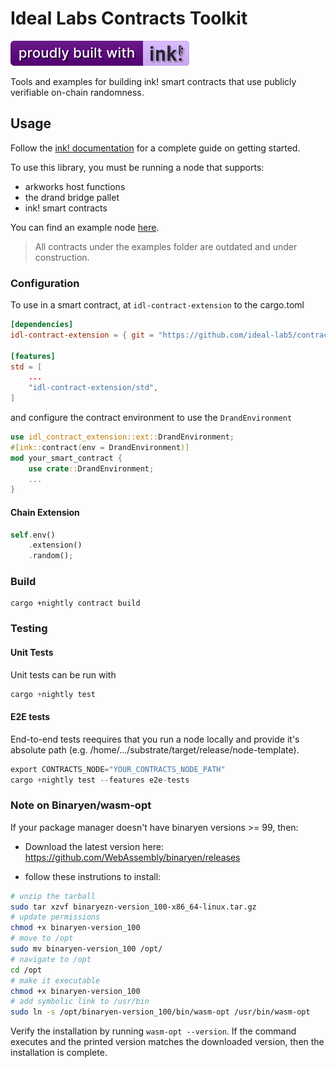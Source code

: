 # Ideal Labs Contracts Toolkit

[![Built with ink!](https://raw.githubusercontent.com/paritytech/ink/master/.images/badge.svg)](https://github.com/paritytech/ink)

Tools and examples for building ink! smart contracts that use publicly verifiable on-chain randomness.

## Usage

Follow the [ink! documentation](https://paritytech.github.io/ink-docs/getting-started/setup) for a complete guide on getting started.

To use this library, you must be running a node that supports:
- arkworks host functions
- the drand bridge pallet
- ink! smart contracts

You can find an example node [here](https://github.com/ideal-lab5/pallet-drand/tree/main/substrate-node-template).

> All contracts under the examples folder are outdated and under construction.
<!-- Checkout the [examples](./examples/) to get started. The [template](./template/) can be cloned as a jumping off point for new contracts. -->

### Configuration

To use in a smart contract, at `idl-contract-extension` to the cargo.toml
```toml
[dependencies]
idl-contract-extension = { git = "https://github.com/ideal-lab5/contracts.git", default-features = false, features = ["ink-as-dependency"] }

[features]
std = [
    ...
    "idl-contract-extension/std",
]
```

and configure the contract environment to use the `DrandEnvironment`

``` rust
use idl_contract_extension::ext::DrandEnvironment;
#[ink::contract(env = DrandEnvironment)]
mod your_smart_contract {
    use crate::DrandEnvironment;
    ...
}
```

#### Chain Extension

``` rust
self.env()
    .extension()
    .random();
```

### Build

```
cargo +nightly contract build
```

### Testing

#### Unit Tests
Unit tests can be run with

``` rust
cargo +nightly test
```

#### E2E tests

End-to-end tests reequires that you run a node locally and provide it's absolute path (e.g. /home/.../substrate/target/release/node-template). 

``` rust
export CONTRACTS_NODE="YOUR_CONTRACTS_NODE_PATH"
cargo +nightly test --features e2e-tests
```


### Note on Binaryen/wasm-opt

If your package manager doesn't have binaryen versions >= 99, then:

- Download the latest version here: https://github.com/WebAssembly/binaryen/releases

- follow these instrutions to install:

``` bash
# unzip the tarball
sudo tar xzvf binaryezn-version_100-x86_64-linux.tar.gz
# update permissions
chmod +x binaryen-version_100
# move to /opt
sudo mv binaryen-version_100 /opt/
# navigate to /opt
cd /opt
# make it executable
chmod +x binaryen-version_100
# add symbolic link to /usr/bin
sudo ln -s /opt/binaryen-version_100/bin/wasm-opt /usr/bin/wasm-opt
```

Verify the installation by running `wasm-opt --version`. If the command executes and the printed version matches the downloaded version, then the installation is complete.
